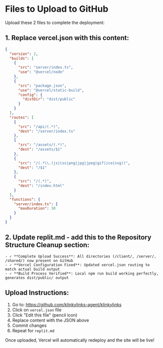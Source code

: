 # Files to Upload to GitHub

Upload these 2 files to complete the deployment:

## 1. Replace vercel.json with this content:

```json
{
  "version": 2,
  "builds": [
    {
      "src": "server/index.ts",
      "use": "@vercel/node"
    },
    {
      "src": "package.json",
      "use": "@vercel/static-build",
      "config": {
        "distDir": "dist/public"
      }
    }
  ],
  "routes": [
    {
      "src": "/api/(.*)",
      "dest": "/server/index.ts"
    },
    {
      "src": "/assets/(.*)",
      "dest": "/assets/$1"
    },
    {
      "src": "/(.*\\.(js|css|png|jpg|jpeg|gif|ico|svg))",
      "dest": "/$1"
    },
    {
      "src": "/(.*)",
      "dest": "/index.html"
    }
  ],
  "functions": {
    "server/index.ts": {
      "maxDuration": 30
    }
  }
}
```

## 2. Update replit.md - add this to the Repository Structure Cleanup section:

```
- ✓ **Complete Upload Success**: All directories (/client/, /server/, /shared/) now present on GitHub
- ✓ **Vercel Configuration Fixed**: Updated vercel.json routing to match actual build output
- ✓ **Build Process Verified**: Local npm run build working perfectly, generates dist/public/ output
```

## Upload Instructions:

1. Go to: https://github.com/klinkylinks-agent/klinkylinks
2. Click on `vercel.json` file
3. Click "Edit this file" (pencil icon)
4. Replace content with the JSON above
5. Commit changes
6. Repeat for `replit.md`

Once uploaded, Vercel will automatically redeploy and the site will be live!
